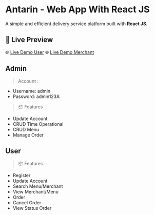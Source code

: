 # Antarin - Web App With React JS

A simple and efficient delivery service platform built with **React JS**.

## 🔗 Live Preview

🌐 [Live Demo User](https://antarin-web.vercel.app)
🌐 [Live Demo Merchant](https://antarin-web.vercel.app/merchant/login)

## Admin
> Account :
- Username: admin
- Password: admin123A

> 📦 Features
- Update Account
- CRUD Time Operational
- CRUD Menu
- Manage Order

## User
> 📦 Features
- Register
- Update Account
- Search Menu/Merchant
- View Merchant/Menu
- Order
- Cancel Order
- View Status Order

